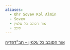 ```yaml
---
aliases:
  - Ohr Sovev Kol Almin
  - Sovev
  - אור הסובב כל עלמין
  - סובב
---
```



[אור הסובב כל עלמין – חב"דפדיה](https://chabadpedia.co.il/index.php/%D7%90%D7%95%D7%A8_%D7%94%D7%A1%D7%95%D7%91%D7%91_%D7%9B%D7%9C_%D7%A2%D7%9C%D7%9E%D7%99%D7%9F)

